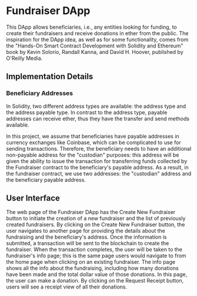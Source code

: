 # Fundraiser DApp
This DApp allows beneficiaries, i.e., any entities looking for funding, to create their fundraisers and receive donations in ether from the public.
The inspiration for the DApp idea, as well as for some functionality, comes from the "Hands-On Smart Contract Development with Solidity and Ethereum" book by Kevin Solorio, Randall Kanna, and David H. Hoover, published by O'Reilly Media.

## Implementation Details
### Beneficiary Addresses
In Solidity, two different address types are available: the address type and the address payable type. In contrast to the address type, payable addresses can receive ether, thus they have the transfer and send methods available. 

In this project, we assume that beneficiaries have payable addresses in currency exchanges like Coinbase, which can be complicated to use for sending transactions.
Therefore, the beneficiary needs to have an additional non-payable address for the "custodian" purposes: this address will be given the ability to issue the transaction for transferring funds collected by the Fundraiser contract to the beneficiary's payable address. As a result, in the fundraiser contract, we use two addresses: the "custodian" address and the beneficiary payable address.

## User Interface
The web page of the Fundraiser DApp has the Create New Fundraiser button to initiate the creation of a new fundraiser and the list of previously created fundraisers. By clicking on the Create New Fundraiser button, the user navigates to another page for providing the details about the fundraising and the beneficiary's address. Once the information is submitted, a transaction will be sent to the blockchain to create the fundraiser. When the transaction completes, the user will be taken to the fundraiser's info page; this is the same page users would navigate to from the home page when clicking on an existing fundraiser. The info page shows all the info about the fundraising, including how many donations have been made and the total dollar value of those donations. In this page, the user can make a donation. By clicking on the Request Receipt button, users will see a receipt view of all their donations.
